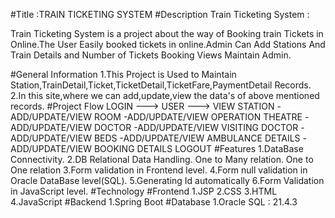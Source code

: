 #Title :TRAIN TICKETING SYSTEM
#Description
Train Ticketing System :

  Train Ticketing System is a project about the way of Booking train Tickets in Online.The User Easily booked tickets in online.Admin Can Add Stations And Train Details and Number of Tickets Booking Views Maintain Admin. 

#General Information
1.This Project is Used to Maintain Station,TrainDetail,Ticket,TicketDetail,TicketFare,PaymentDetail Records.  
2.In this site,where we can add,update,view the data's of above mentioned records.
#Project Flow
	LOGIN ---> USER ---> VIEW STATION
				  -ADD/UPDATE/VIEW ROOM
				  -ADD/UPDATE/VIEW OPERATION THEATRE
				  -ADD/UPDATE/VIEW DOCTOR
				  -ADD/UPDATE/VIEW VISITING DOCTOR
				  -ADD/UPDATE/VIEW BEDS
				  -ADD/UPDATE/VIEW AMBULANCE DETAILS
				  -ADD/UPDATE/VIEW BOOKING DETAILS
	LOGOUT
#Features
1.DataBase Connectivity.
2.DB Relational Data Handling. One to Many relation. One to One relation
3.Form validation in Frontend level.
4.Form null validation in Oracle DataBase level(SQL).
5.Generating Id automatically
6.Form Validation in JavaScript level.
#Technology
#Frontend
1.JSP
2.CSS
3.HTML
4.JavaScript
#Backend
1.Spring Boot
#Database
1.Oracle SQL : 21.4.3